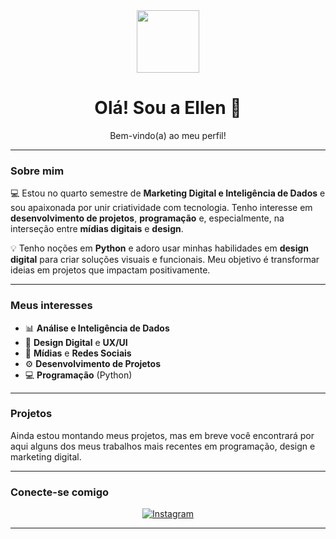 <div align="center">
  <img src="https://media.giphy.com/media/v1.Y2lkPTc5MGI3NjExd2RvbXZwcmV3MGt0a2d4NWkyOWZtM3FrcWd4dTRtdmRjMDluNGZqZiZlcD12MV9pbnRlcm5hbF9naWZfYnlfaWQmY3Q9Zw/L1R1biF1c9R427FfNf/giphy.gif" width="100" />
  <h1>Olá! Sou a Ellen 👋</h1>
  <p>Bem-vindo(a) ao meu perfil!</p>
</div>

---

### Sobre mim

💻 Estou no quarto semestre de **Marketing Digital e Inteligência de Dados** e sou apaixonada por unir criatividade com tecnologia. Tenho interesse em **desenvolvimento de projetos**, **programação** e, especialmente, na interseção entre **mídias digitais** e **design**.

💡 Tenho noções em **Python** e adoro usar minhas habilidades em **design digital** para criar soluções visuais e funcionais. Meu objetivo é transformar ideias em projetos que impactam positivamente.

---

### Meus interesses

- 📊 **Análise e Inteligência de Dados**
- 🎨 **Design Digital** e **UX/UI**
- 📱 **Mídias** e **Redes Sociais**
- ⚙️ **Desenvolvimento de Projetos**
- 💻 **Programação** (Python)

---

### Projetos

Ainda estou montando meus projetos, mas em breve você encontrará por aqui alguns dos meus trabalhos mais recentes em programação, design e marketing digital.

---

### Conecte-se comigo

<div align="center">
  <a href="https://www.instagram.com/ellen.xaavier?igsh=N3VwazFtcGdjODFm&utm_source=qr" target="_blank">
    <img src="https://img.shields.io/badge/Instagram-E4405F?style=for-the-badge&logo=instagram&logo-color=white" alt="Instagram"/>
  </a>
</div>

---
